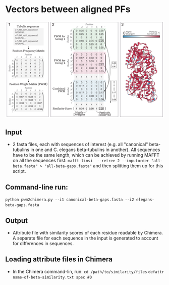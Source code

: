 # Vectors between aligned PFs

![PWM Schematic](./PWM_schematic.jpg "PWM schematic")

## Input

- 2 fasta files, each with sequences of interest (e.g. all "canonical" beta-tubulins in one and C. elegans beta-tubulins in another). All sequences have to be the same length, which can be achieved by running MAFFT on all the sequences first:
`mafft-linsi  --retree 2 --inputorder "all-beta.fasta" > "all-beta-gaps.fasta"`
and then splitting them up for this script.

## Command-line run:
`python pwm2chimera.py --i1 canonical-beta-gaps.fasta --i2 elegans-beta-gaps.fasta`

## Output
- Attribute file with similarity scores of each residue readable by Chimera. A separate file for each sequence in the input is generated to account for differences in sequences.

## Loading attribute files in Chimera
- In the Chimera command-lin, run:
 `cd /path/to/similarity/files`
 `defattr name-of-beta-similarity.txt spec #0`

